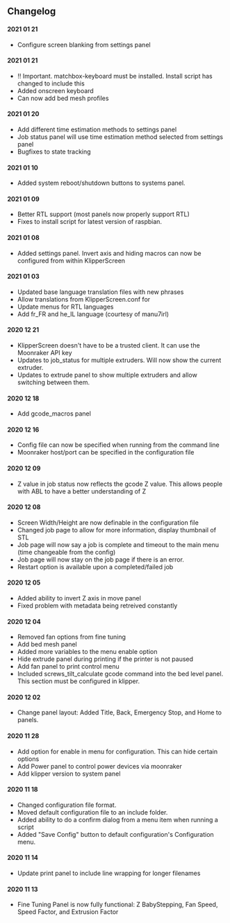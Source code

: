 ## Changelog

#### 2021 01 21
* Configure screen blanking from settings panel

#### 2021 01 21
* !! Important. matchbox-keyboard must be installed. Install script has changed to include this
* Added onscreen keyboard
* Can now add bed mesh profiles

#### 2021 01 20
* Add different time estimation methods to settings panel
* Job status panel will use time estimation method selected from settings panel
* Bugfixes to state tracking

#### 2021 01 10
* Added system reboot/shutdown buttons to systems panel.

#### 2021 01 09
* Better RTL support (most panels now properly support RTL)
* Fixes to install script for latest version of raspbian.

#### 2021 01 08
* Added settings panel. Invert axis and hiding macros can now be configured from within KlipperScreen

#### 2021 01 03
* Updated base language translation files with new phrases
* Allow translations from KlipperScreen.conf for
* Update menus for RTL languages
* Add fr_FR and he_IL language (courtesy of manu7irl)

#### 2020 12 21
* KlipperScreen doesn't have to be a trusted client. It can use the Moonraker API key
* Updates to job_status for multiple extruders. Will now show the current extruder.
* Updates to extrude panel to show multiple extruders and allow switching between them.

#### 2020 12 18
* Add gcode_macros panel

#### 2020 12 16
* Config file can now be specified when running from the command line
* Moonraker host/port can be specified in the configuration file

#### 2020 12 09
* Z value in job status now reflects the gcode Z value. This allows people with ABL to have a better understanding of Z

#### 2020 12 08
* Screen Width/Height are now definable in the configuration file
* Changed job page to allow for more information, display thumbnail of STL
* Job page will now say a job is complete and timeout to the main menu (time changeable from the config)
* Job page will now stay on the job page if there is an error.
* Restart option is available upon a completed/failed job

#### 2020 12 05
* Added ability to invert Z axis in move panel
* Fixed problem with metadata being retreived constantly

#### 2020 12 04
* Removed fan options from fine tuning
* Add bed mesh panel
* Added more variables to the menu enable option
* Hide extrude panel during printing if the printer is not paused
* Add fan panel to print control menu
* Included screws_tilt_calculate gcode command into the bed level panel. This section must be configured in klipper.

#### 2020 12 02
* Change panel layout: Added Title, Back, Emergency Stop, and Home to panels.

#### 2020 11 28
* Add option for enable in menu for configuration. This can hide certain options
* Add Power panel to control power devices via moonraker
* Add klipper version to system panel

#### 2020 11 18
* Changed configuration file format.
* Moved default configuration file to an include folder.
* Added ability to do a confirm dialog from a menu item when running a script
* Added "Save Config" button to default configuration's Configuration menu.

#### 2020 11 14
* Update print panel to include line wrapping for longer filenames

#### 2020 11 13
* Fine Tuning Panel is now fully functional: Z BabyStepping, Fan Speed, Speed Factor, and Extrusion Factor
